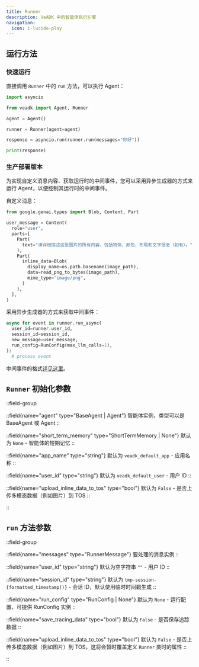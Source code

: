 ```yaml
---
title: Runner
description: VeADK 中的智能体执行引擎
navigation:
  icon: i-lucide-play
---
```


## 运行方法

### 快速运行

直接调用 `Runner` 中的 `run` 方法，可以执行 Agent：

```python [agent_run.py]
import asyncio

from veadk import Agent, Runner

agent = Agent()

runner = Runner(agent=agent)

response = asyncio.run(runner.run(messages="你好"))

print(response)
```

### 生产部署版本

为实现自定义消息内容、获取运行时的中间事件，您可以采用异步生成器的方式来运行 Agent，以便控制其运行时的中间事件。

自定义消息：

```python [agent_run.py]
from google.genai.types import Blob, Content, Part

user_message = Content(
  role="user",
  parts=[
    Part(
      text="请详细描述这张图片的所有内容，包括物体、颜色、布局和文字信息（如有）。"
    ),
    Part(
      inline_data=Blob(
        display_name=os.path.basename(image_path),
        data=read_png_to_bytes(image_path),
        mime_type="image/png",
      )
    ),
  ],
)
```

采用异步生成器的方式来获取中间事件：

```python [agent_run.py]
async for event in runner.run_async(
  user_id=runner.user_id,
  session_id=session_id,
  new_message=user_message,
  run_config=RunConfig(max_llm_calls=1),
):
  # process event
```

中间事件的格式[详见这里](https://github.com/google/adk-python/blob/main/src/google/adk/events/event.py)。

## `Runner` 初始化参数

::field-group

  ::field{name="agent" type="BaseAgent | Agent"}
  智能体实例，类型可以是 BaseAgent 或 Agent
  ::

  ::field{name="short_term_memory" type="ShortTermMemory | None"}
  默认为 `None` - 智能体的短期记忆
  ::

  ::field{name="app_name" type="string"}
  默认为 `veadk_default_app` - 应用名称
  ::

  ::field{name="user_id" type="string"}
  默认为 `veadk_default_user` - 用户 ID
  ::

  ::field{name="upload_inline_data_to_tos" type="bool"}
  默认为 `False` - 是否上传多模态数据（例如图片）到 TOS
  ::
  
::

## `run` 方法参数

::field-group

  ::field{name="messages" type="RunnerMessage"}
  要处理的消息实例
  ::

  ::field{name="user_id" type="string"}
  默认为空字符串 `""` - 用户 ID
  ::

  ::field{name="session_id" type="string"}
  默认为 `tmp-session-{formatted_timestamp()}` - 会话 ID，默认使用临时时间戳生成
  ::

  ::field{name="run_config" type="RunConfig | None"}
  默认为 `None` - 运行配置，可提供 RunConfig 实例
  ::

  ::field{name="save_tracing_data" type="bool"}
  默认为 `False` - 是否保存追踪数据
  ::

  ::field{name="upload_inline_data_to_tos" type="bool"}
  默认为 `False` - 是否上传多模态数据（例如图片）到 TOS，这将会暂时覆盖定义 `Runner` 类时的属性
  ::
  
::
